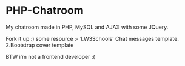 # PHP-Chatroom
My chatroom made in PHP, MySQL and AJAX with some JQuery.

Fork it up :)
some resource :-
1.W3Schools' Chat messages template.
2.Bootstrap cover template

BTW i'm  not a frontend developer :(
